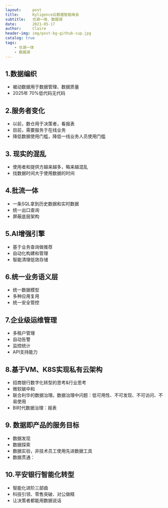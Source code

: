 ```yaml
---
layout:     post
title:      Kyligence云数据智能峰会
subtitle:   仓湖一体、数据湖
date:       2021-05-17
author:     Claire
header-img: img/post-bg-github-cup.jpg
catalog: true
tags:
    - 仓湖一体
    - 数据湖
---
```



## 1.数据编织

- 被动数据用于数据管理、数据质量
- 2025年 70%低代码无代码

## 2.服务者变化

- 以前，数仓用于决策者，看报表
- 目前，需要服务于在线业务
- 降低数据使用门槛，降低一线业务人员使用门槛

## 3. 现实的混乱

- 使用者和提供方越来越多，略来越混乱
- 找数据时间大于使用数据的时间


## 4.批流一体

- 一条SQL拿到历史数据和实时数据
- 统一出口查询
- 屏蔽底层架构

## 5.AI增强引擎

- 基于业务查询做推荐
- 自动化构建和管理
- 智能清理低效存储

## 6.统一业务语义层

- 统一数据模型
- 多种应用复用
- 统一安全管控

## 7.企业级运维管理

- 多租户管理
- 自动告警
- 监控统计
- API支持能力


## 8.基于VM、K8S实现私有云架构

- 招商银行数字化转型的思考&行业思考
- 微软碳中和
- 联合利华的数据治理。数据治理中问题：低可用性、不可发现、不可访问、不易使用
- BI时代数据治理：报表

## 9. 数据即产品的服务目标

- 数据发现
- 数据探索
- 数据实验，非技术员工使用先进数据工具
- 数据贯通：


## 10.平安银行智能化转型

- 智能化进阶三部曲
- 科技引领、零售突破、对公做精
- 让决策者都能用数据说话 